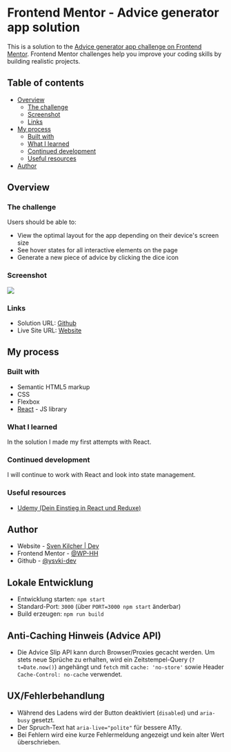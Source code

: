 # Frontend Mentor - Advice generator app solution

This is a solution to the [Advice generator app challenge on Frontend Mentor](https://www.frontendmentor.io/challenges/advice-generator-app-QdUG-13db). Frontend Mentor challenges help you improve your coding skills by building realistic projects.

## Table of contents

-   [Overview](#overview)
    -   [The challenge](#the-challenge)
    -   [Screenshot](#screenshot)
    -   [Links](#links)
-   [My process](#my-process)
    -   [Built with](#built-with)
    -   [What I learned](#what-i-learned)
    -   [Continued development](#continued-development)
    -   [Useful resources](#useful-resources)
-   [Author](#author)

## Overview

### The challenge

Users should be able to:

-   View the optimal layout for the app depending on their device's screen size
-   See hover states for all interactive elements on the page
-   Generate a new piece of advice by clicking the dice icon

### Screenshot

![](./src/images/Advice%20Generator%20App%20-%20small.jpg)

### Links

-   Solution URL: [Github](https://github.com/svki-dev/Advice-Generator-App-React)
-   Live Site URL: [Website](https://sven-kilcher-dev-advice-generator.netlify.app/)

## My process

### Built with

-   Semantic HTML5 markup
-   CSS
-   Flexbox
-   [React](https://reactjs.org/) - JS library

### What I learned

In the solution I made my first attempts with React.

### Continued development

I will continue to work with React and look into state management.

### Useful resources

-   [Udemy (Dein Einstieg in React und Reduxe)](https://www.udemy.com/course/einstieg-in-react-und-redux/)

## Author

-   Website - [Sven Kilcher | Dev](https:sven-kilcher.dev)
-   Frontend Mentor - [@WP-HH](https://www.frontendmentor.io/profile/WP-HH)
-   Github - [@ysvki-dev](https://github.com/svki-dev)

## Lokale Entwicklung

-   Entwicklung starten: `npm start`
-   Standard-Port: `3000` (über `PORT=3000 npm start` änderbar)
-   Build erzeugen: `npm run build`

## Anti-Caching Hinweis (Advice API)

-   Die Advice Slip API kann durch Browser/Proxies gecacht werden. Um stets neue Sprüche zu erhalten, wird ein Zeitstempel-Query (`?t=Date.now()`) angehängt und `fetch` mit `cache: 'no-store'` sowie Header `Cache-Control: no-cache` verwendet.

## UX/Fehlerbehandlung

-   Während des Ladens wird der Button deaktiviert (`disabled`) und `aria-busy` gesetzt.
-   Der Spruch-Text hat `aria-live="polite"` für bessere A11y.
-   Bei Fehlern wird eine kurze Fehlermeldung angezeigt und kein alter Wert überschrieben.
